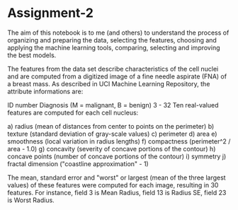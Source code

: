 # Assignment-2
The aim of this notebook is to me (and others) to understand the process of organizing and preparing the data, selecting the features, choosing and applying the machine learning tools, comparing, selecting and improving the best models.

The features from the data set describe characteristics of the cell nuclei and are computed from a digitized image of a fine needle aspirate (FNA) of a breast mass. As described in UCI Machine Learning Repository, the attribute informations are:

ID number
Diagnosis (M = malignant, B = benign)
3 - 32 Ten real-valued features are computed for each cell nucleus:

  a) radius (mean of distances from center to points on the perimeter)
  b) texture (standard deviation of gray-scale values)
  c) perimeter
  d) area
  e) smoothness (local variation in radius lengths)
  f) compactness (perimeter^2 / area - 1.0)
  g) concavity (severity of concave portions of the contour)
  h) concave points (number of concave portions of the contour)
  i) symmetry
  j) fractal dimension ("coastline approximation" - 1)
  
The mean, standard error and "worst" or largest (mean of the three largest values) of these features were computed for each image, resulting in 30 features. For instance, field 3 is Mean Radius, field 13 is Radius SE, field 23 is Worst Radius.
